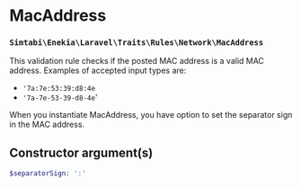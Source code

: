 # MacAddress

### `Simtabi\Enekia\Laravel\Traits\Rules\Network\MacAddress`

This validation rule checks if the posted MAC address is a valid MAC address. Examples of accepted input types are:

- `'7a:7e:53:39:d8:4e`
- `'7a-7e-53-39-d8-4e`'

When you instantiate MacAddress, you have option to set the separator sign in the MAC address.

## Constructor argument(s)

```php
$separatorSign: ':'
```
